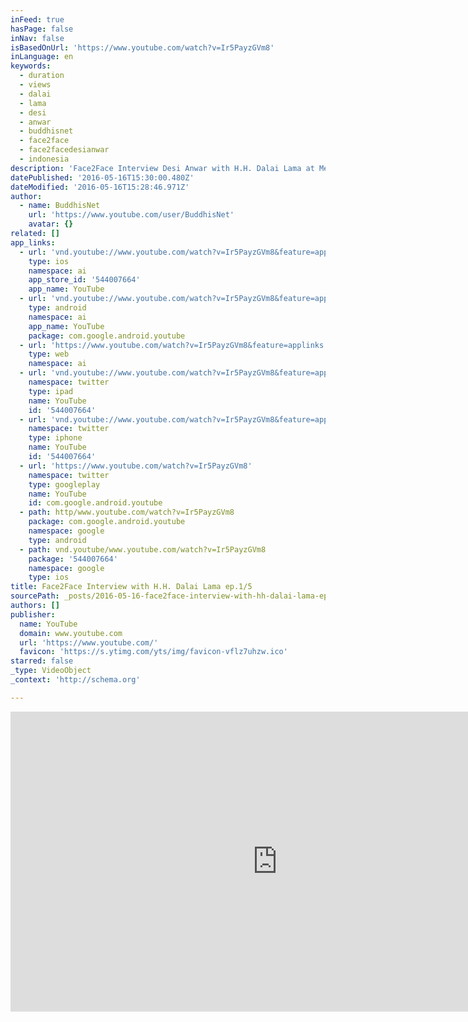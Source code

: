 ```yaml
---
inFeed: true
hasPage: false
inNav: false
isBasedOnUrl: 'https://www.youtube.com/watch?v=Ir5PayzGVm8'
inLanguage: en
keywords:
  - duration
  - views
  - dalai
  - lama
  - desi
  - anwar
  - buddhisnet
  - face2face
  - face2facedesianwar
  - indonesia
description: 'Face2Face Interview Desi Anwar with H.H. Dalai Lama at Metro TV, June 26, 2010. Episode 1 of 5. Dialog only. Continue to http://www.youtube.com/watch?v=mj79FVQZjeU'
datePublished: '2016-05-16T15:30:00.480Z'
dateModified: '2016-05-16T15:28:46.971Z'
author:
  - name: BuddhisNet
    url: 'https://www.youtube.com/user/BuddhisNet'
    avatar: {}
related: []
app_links:
  - url: 'vnd.youtube://www.youtube.com/watch?v=Ir5PayzGVm8&feature=applinks'
    type: ios
    namespace: ai
    app_store_id: '544007664'
    app_name: YouTube
  - url: 'vnd.youtube://www.youtube.com/watch?v=Ir5PayzGVm8&feature=applinks'
    type: android
    namespace: ai
    app_name: YouTube
    package: com.google.android.youtube
  - url: 'https://www.youtube.com/watch?v=Ir5PayzGVm8&feature=applinks'
    type: web
    namespace: ai
  - url: 'vnd.youtube://www.youtube.com/watch?v=Ir5PayzGVm8&feature=applinks'
    namespace: twitter
    type: ipad
    name: YouTube
    id: '544007664'
  - url: 'vnd.youtube://www.youtube.com/watch?v=Ir5PayzGVm8&feature=applinks'
    namespace: twitter
    type: iphone
    name: YouTube
    id: '544007664'
  - url: 'https://www.youtube.com/watch?v=Ir5PayzGVm8'
    namespace: twitter
    type: googleplay
    name: YouTube
    id: com.google.android.youtube
  - path: http/www.youtube.com/watch?v=Ir5PayzGVm8
    package: com.google.android.youtube
    namespace: google
    type: android
  - path: vnd.youtube/www.youtube.com/watch?v=Ir5PayzGVm8
    package: '544007664'
    namespace: google
    type: ios
title: Face2Face Interview with H.H. Dalai Lama ep.1/5
sourcePath: _posts/2016-05-16-face2face-interview-with-hh-dalai-lama-ep15.md
authors: []
publisher:
  name: YouTube
  domain: www.youtube.com
  url: 'https://www.youtube.com/'
  favicon: 'https://s.ytimg.com/yts/img/favicon-vflz7uhzw.ico'
starred: false
_type: VideoObject
_context: 'http://schema.org'

---
```

<iframe src="https://cdn.embedly.com/widgets/media.html?src=https%3A%2F%2Fwww.youtube.com%2Fembed%2FIr5PayzGVm8%3Ffeature%3Doembed&amp;url=http%3A%2F%2Fwww.youtube.com%2Fwatch%3Fv%3DIr5PayzGVm8&amp;image=https%3A%2F%2Fi.ytimg.com%2Fvi%2FIr5PayzGVm8%2Fhqdefault.jpg&amp;key=b7d04c9b404c499eba89ee7072e1c4f7&amp;type=text%2Fhtml&amp;schema=youtube" width="854" height="480" scrolling="no" frameborder="0" allowfullscreen="" style=""></iframe>